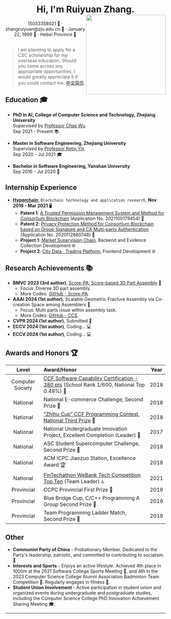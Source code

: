 <html>
<div align=center>
     <h1>Hi, I'm Ruiyuan Zhang. <img src="assets/zjz_1.jpg" align=right width="250px"/></h1>
     <div>
         <span>
             15033358021 📱
         </span>
         ·
         <span>
             zhangruiyuan@zju.edu.cn 📧
         </span>
         ·
         <span>
             January 22, 1999 🎂
         </span>
         ·
         <span>
             Hebei Province 📍
         </span>
     </div>
 </div>
</html>
<br>

> I am planning to apply for a CSC scholarship for my overseas education. Should you come across any appropriate opportunities, I would greatly appreciate it if you could contact me. [中文简历](README_zh.md).


## Education 🎓

- **PhD in AI, College of Computer Science and Technology, Zhejiang University**  
  Supervised by [Professor Chao Wu](https://wuchaozju.github.io/)  
  Sep 2021 - Present 📚

- **Master in Software Engineering, Zhejiang University**  
  Supervised by [Professor Ketin Yin](https://person.zju.edu.cn/ykt)  
  Sep 2020 - Jul 2021 🎓

- **Bachelor in Software Engineering, Yanshan University**  
  Sep 2016 - Jul 2020 📘


## Internship Experience 

- **[Hyperchain](https://www.hyperchain.cn/about/company)**, `Blockchain technology and application research`,  **Nov 2019 - Mar 2021** 🖥
   - **Patent 1**: [A Trusted Permission Management System and Method for Consortium Blockchain](https://www.patent9.com/patent/202110017945.4.html) (Application No. 2021100179454) 📜
   - **Patent 2**: [Privacy Protection Method for Consortium Blockchain based on Group Signature and CA Multi-party Authentication](https://www.izhuanli.com/patentservice/CN202011286074.8.html) (Application No. 2020112860748) 📜
   - **Project 1**: [Market Supervision Chain](https://www.wetrustchain.com/), Backend and Evidence Collection Development 🌐
   - **Project 2**: [City Data · Trading Platform](https://mp.weixin.qq.com/s/Q_NAalSFYQX5B2HQZRcoVw), Frontend Development 🌐


## Research Achievements 📚

- **BMVC 2023 (3rd author)**, [Score-PA: Score-based 3D Part Assembly](https://arxiv.org/abs/2309.04220) 📄
  - Focus: Diverse 3D part assembly.  
  - More Codes: [GitHub - Score-PA](https://github.com/j-f-cheng/score-pa_score-based-3d-part-assembly).
- **AAAI 2024 (1st author)**, Scalable Geometric Fracture Assembly via Co-creation Space among Assemblers 📄
  - Focus: Multi parts issue within assembly task.  
  - More Codes: [GitHub - CCS](https://github.com/Ruiyuan-Zhang/CCS).
- **CVPR 2024 (1st author)**, Submitted 📝
- **ECCV 2024 (1st author)**, Coding... 💻
- **ECCV 2024 (1st author)**, Coding... 💻

## Awards and Honors 🏆

| Level | Award/Honor | Year |
| :-: | :- | :-: |
| Computer Society | [CCF Software Capability Certification - 380 pts](https://blog.csdn.net/qq_36160277/article/details/82751577) (School Rank 1/600, National Top 0.49%) 🏅 | 2018 |
| National | National E-commerce Challenge, Second Prize 🥈 | 2018 |
| National | [“Zhihu Cup” CCF Programming Contest, National Third Prize](https://www.sohu.com/a/272943716_661672) 🥉 | 2018 |
| National | National Undergraduate Innovation Project, Excellent Completion (Leader) 👏 | 2017 |
| National | ASC Student Supercomputer Challenge, Second Prize 🥈 | 2018 |
| National | ACM ICPC Jiaozuo Station, Excellence Award 🏆 | 2018 |
| National | [FinTechathon WeBank Tech Competition Top Ten](https://github.com/Ruiyuan-Zhang/baize) (Team Leader) 🔝 | 2021 |
| Provincial | CCPC Provincial First Prize 🥇 | 2019 |
| Provincial | Blue Bridge Cup, C/C++ Programming A Group Second Prize 🥈 | 2019 |
| Provincial | Team Programming Ladder Match, Second Prize 🥈 | 2019 |



## Other

- **Communist Party of China** - Probationary Member. Dedicated to the Party's leadership, patriotic, and committed to contributing to socialism. 🌟
- **Interests and Sports** - Enjoys an active lifestyle. Achieved 4th place in 1000m at the 2021 Software College Sports Meeting 🏃, and 4th in the 2023 Computer Science College Alumni Association Badminton Team Competition 🏸. Regularly engages in fitness 💪.
- **Student Union Involvement** - Active participation in student union and organized events during undergraduate and postgraduate studies, including the Computer Science College PhD Innovation Achievement Sharing Meeting 🎓.

---
